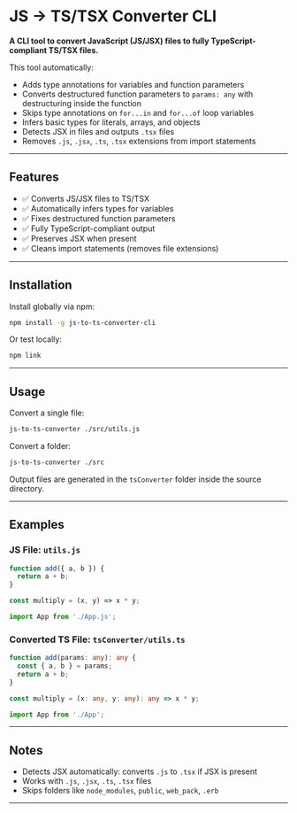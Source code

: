 
# JS → TS/TSX Converter CLI

**A CLI tool to convert JavaScript (JS/JSX) files to fully TypeScript-compliant TS/TSX files.**  

This tool automatically:  
- Adds type annotations for variables and function parameters  
- Converts destructured function parameters to `params: any` with destructuring inside the function  
- Skips type annotations on `for...in` and `for...of` loop variables  
- Infers basic types for literals, arrays, and objects  
- Detects JSX in files and outputs `.tsx` files  
- Removes `.js`, `.jsx`, `.ts`, `.tsx` extensions from import statements  

---

## Features

- ✅ Converts JS/JSX files to TS/TSX  
- ✅ Automatically infers types for variables  
- ✅ Fixes destructured function parameters  
- ✅ Fully TypeScript-compliant output  
- ✅ Preserves JSX when present  
- ✅ Cleans import statements (removes file extensions)  

---

## Installation

Install globally via npm:

```bash
npm install -g js-to-ts-converter-cli
````

Or test locally:

```bash
npm link
```

---

## Usage

Convert a single file:

```bash
js-to-ts-converter ./src/utils.js
```

Convert a folder:

```bash
js-to-ts-converter ./src
```

Output files are generated in the `tsConverter` folder inside the source directory.

---

## Examples

### JS File: `utils.js`

```js
function add({ a, b }) {
  return a + b;
}

const multiply = (x, y) => x * y;

import App from './App.js';
```

### Converted TS File: `tsConverter/utils.ts`

```ts
function add(params: any): any {
  const { a, b } = params;
  return a + b;
}

const multiply = (x: any, y: any): any => x * y;

import App from './App';
```

---

## Notes

* Detects JSX automatically: converts `.js` to `.tsx` if JSX is present
* Works with `.js`, `.jsx`, `.ts`, `.tsx` files
* Skips folders like `node_modules`, `public`, `web_pack`, `.erb`

---

